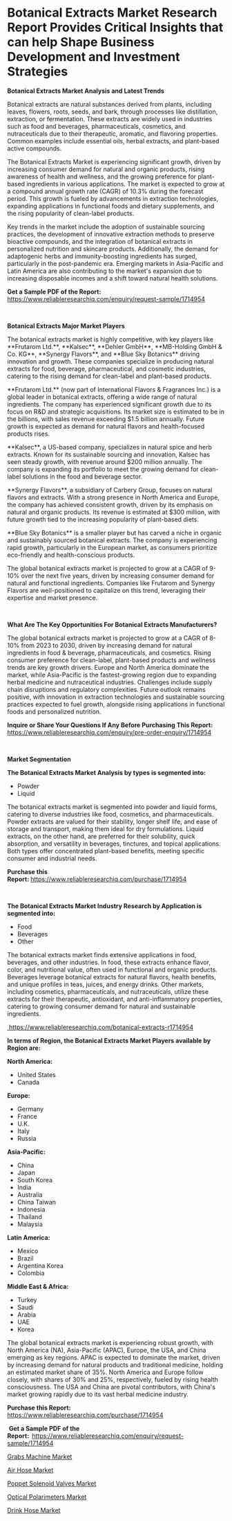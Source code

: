 <p><h1>Botanical Extracts Market Research Report Provides Critical Insights that can help Shape Business Development and Investment Strategies</h1></p><p><strong>Botanical Extracts Market Analysis and Latest Trends</strong></p>
<p><p>Botanical extracts are natural substances derived from plants, including leaves, flowers, roots, seeds, and bark, through processes like distillation, extraction, or fermentation. These extracts are widely used in industries such as food and beverages, pharmaceuticals, cosmetics, and nutraceuticals due to their therapeutic, aromatic, and flavoring properties. Common examples include essential oils, herbal extracts, and plant-based active compounds.</p><p>The Botanical Extracts Market is experiencing significant growth, driven by increasing consumer demand for natural and organic products, rising awareness of health and wellness, and the growing preference for plant-based ingredients in various applications. The market is expected to grow at a compound annual growth rate (CAGR) of 10.3% during the forecast period. This growth is fueled by advancements in extraction technologies, expanding applications in functional foods and dietary supplements, and the rising popularity of clean-label products.</p><p>Key trends in the market include the adoption of sustainable sourcing practices, the development of innovative extraction methods to preserve bioactive compounds, and the integration of botanical extracts in personalized nutrition and skincare products. Additionally, the demand for adaptogenic herbs and immunity-boosting ingredients has surged, particularly in the post-pandemic era. Emerging markets in Asia-Pacific and Latin America are also contributing to the market's expansion due to increasing disposable incomes and a shift toward natural health solutions.</p></p>
<p><strong>Get a Sample PDF of the Report:&nbsp;</strong> <a href="https://www.reliableresearchiq.com/enquiry/request-sample/1714954?utm_campaign=1834&utm_medium=2&utm_source=Github&utm_content=ia&utm_term=24012025&utm_id=botanical-extracts">https://www.reliableresearchiq.com/enquiry/request-sample/1714954</a></p>
<p>&nbsp;</p>
<p><strong>Botanical Extracts Major Market Players</strong></p>
<p><p>The botanical extracts market is highly competitive, with key players like **Frutarom Ltd.**, **Kalsec**, **Dehler GmbH**, **MB-Holding GmbH & Co. KG**, **Synergy Flavors**, and **Blue Sky Botanics** driving innovation and growth. These companies specialize in producing natural extracts for food, beverage, pharmaceutical, and cosmetic industries, catering to the rising demand for clean-label and plant-based products.</p><p>**Frutarom Ltd.** (now part of International Flavors & Fragrances Inc.) is a global leader in botanical extracts, offering a wide range of natural ingredients. The company has experienced significant growth due to its focus on R&D and strategic acquisitions. Its market size is estimated to be in the billions, with sales revenue exceeding $1.5 billion annually. Future growth is expected as demand for natural flavors and health-focused products rises.</p><p>**Kalsec**, a US-based company, specializes in natural spice and herb extracts. Known for its sustainable sourcing and innovation, Kalsec has seen steady growth, with revenue around $200 million annually. The company is expanding its portfolio to meet the growing demand for clean-label solutions in the food and beverage sector.</p><p>**Synergy Flavors**, a subsidiary of Carbery Group, focuses on natural flavors and extracts. With a strong presence in North America and Europe, the company has achieved consistent growth, driven by its emphasis on natural and organic products. Its revenue is estimated at $300 million, with future growth tied to the increasing popularity of plant-based diets.</p><p>**Blue Sky Botanics** is a smaller player but has carved a niche in organic and sustainably sourced botanical extracts. The company is experiencing rapid growth, particularly in the European market, as consumers prioritize eco-friendly and health-conscious products.</p><p>The global botanical extracts market is projected to grow at a CAGR of 9-10% over the next five years, driven by increasing consumer demand for natural and functional ingredients. Companies like Frutarom and Synergy Flavors are well-positioned to capitalize on this trend, leveraging their expertise and market presence.</p></p>
<p>&nbsp;</p>
<p><strong>What Are The Key Opportunities For Botanical Extracts Manufacturers?</strong></p>
<p><p>The global botanical extracts market is projected to grow at a CAGR of 8-10% from 2023 to 2030, driven by increasing demand for natural ingredients in food & beverage, pharmaceuticals, and cosmetics. Rising consumer preference for clean-label, plant-based products and wellness trends are key growth drivers. Europe and North America dominate the market, while Asia-Pacific is the fastest-growing region due to expanding herbal medicine and nutraceutical industries. Challenges include supply chain disruptions and regulatory complexities. Future outlook remains positive, with innovation in extraction technologies and sustainable sourcing practices expected to fuel growth, alongside rising applications in functional foods and personalized nutrition.</p></p>
<p><strong>Inquire or Share Your Questions If Any Before Purchasing This Report:</strong> <a href="https://www.reliableresearchiq.com/enquiry/pre-order-enquiry/1714954?utm_campaign=1834&utm_medium=2&utm_source=Github&utm_content=ia&utm_term=24012025&utm_id=botanical-extracts">https://www.reliableresearchiq.com/enquiry/pre-order-enquiry/1714954</a></p>
<p>&nbsp;</p>
<p><strong>Market Segmentation</strong></p>
<p><strong>The Botanical Extracts Market Analysis by types is segmented into:</strong></p>
<p><ul><li>Powder</li><li>Liquid</li></ul></p>
<p><p>The botanical extracts market is segmented into powder and liquid forms, catering to diverse industries like food, cosmetics, and pharmaceuticals. Powder extracts are valued for their stability, longer shelf life, and ease of storage and transport, making them ideal for dry formulations. Liquid extracts, on the other hand, are preferred for their solubility, quick absorption, and versatility in beverages, tinctures, and topical applications. Both types offer concentrated plant-based benefits, meeting specific consumer and industrial needs.</p></p>
<p><strong>Purchase this Report:&nbsp;</strong><a href="https://www.reliableresearchiq.com/purchase/1714954?utm_campaign=1834&utm_medium=2&utm_source=Github&utm_content=ia&utm_term=24012025&utm_id=botanical-extracts">https://www.reliableresearchiq.com/purchase/1714954</a></p>
<p>&nbsp;</p>
<p><strong>The Botanical Extracts Market Industry Research by Application is segmented into:</strong></p>
<p><ul><li>Food</li><li>Beverages</li><li>Other</li></ul></p>
<p><p>The botanical extracts market finds extensive applications in food, beverages, and other industries. In food, these extracts enhance flavor, color, and nutritional value, often used in functional and organic products. Beverages leverage botanical extracts for natural flavors, health benefits, and unique profiles in teas, juices, and energy drinks. Other markets, including cosmetics, pharmaceuticals, and nutraceuticals, utilize these extracts for their therapeutic, antioxidant, and anti-inflammatory properties, catering to growing consumer demand for natural and sustainable ingredients.</p></p>
<p><a href="https://www.reliableresearchiq.com/botanical-extracts-r1714954?utm_campaign=1834&utm_medium=2&utm_source=Github&utm_content=ia&utm_term=24012025&utm_id=botanical-extracts">&nbsp;https://www.reliableresearchiq.com/botanical-extracts-r1714954</a></p>
<p><strong>In terms of Region, the Botanical Extracts Market Players available by Region are:</strong></p>
<p>
    <p> <strong> North America: </strong>
        <ul>
            <li>United States</li>
            <li>Canada</li>
        </ul>
        </p> 
    <p> <strong> Europe: </strong>
        <ul>
            <li>Germany</li>
            <li>France</li>
            <li>U.K.</li>
            <li>Italy</li>
            <li>Russia</li>
        </ul>
        </p> 
    <p> <strong> Asia-Pacific: </strong>
        <ul>
            <li>China</li>
            <li>Japan</li>
            <li>South Korea</li>
            <li>India</li>
            <li>Australia</li>
            <li>China Taiwan</li>
            <li>Indonesia</li>
            <li>Thailand</li>
            <li>Malaysia</li>
        </ul>
        </p> 
    <p> <strong> Latin America: </strong>
        <ul>
            <li>Mexico</li>
            <li>Brazil</li>
            <li>Argentina Korea</li>
            <li>Colombia</li>
        </ul>
        </p> 
    <p> <strong> Middle East & Africa: </strong>
        <ul>
            <li>Turkey</li>
            <li>Saudi</li>
            <li>Arabia</li>
            <li>UAE</li>
            <li>Korea</li>
        </ul>
    </p>
    </p>
<p><p>The global botanical extracts market is experiencing robust growth, with North America (NA), Asia-Pacific (APAC), Europe, the USA, and China emerging as key regions. APAC is expected to dominate the market, driven by increasing demand for natural products and traditional medicine, holding an estimated market share of 35%. North America and Europe follow closely, with shares of 30% and 25%, respectively, fueled by rising health consciousness. The USA and China are pivotal contributors, with China's market growing rapidly due to its vast herbal medicine industry.</p></p>
<p><strong>Purchase this Report: </strong><a href="https://www.reliableresearchiq.com/purchase/1714954?utm_campaign=1834&utm_medium=2&utm_source=Github&utm_content=ia&utm_term=24012025&utm_id=botanical-extracts">https://www.reliableresearchiq.com/purchase/1714954</a></p>
<p>&nbsp;<strong>Get a Sample PDF of the Report:&nbsp;&nbsp;</strong><a href="https://www.reliableresearchiq.com/enquiry/request-sample/1714954?utm_campaign=1834&utm_medium=2&utm_source=Github&utm_content=ia&utm_term=24012025&utm_id=botanical-extracts">https://www.reliableresearchiq.com/enquiry/request-sample/1714954</a></p>
<p><strong></strong></p>
<p><p><a href="https://www.linkedin.com/pulse/grabs-machine-market-insights-industry-development-projected-fahvf?utm_campaign=1834&utm_medium=2&utm_source=Github&utm_content=ia&utm_term=24012025&utm_id=botanical-extracts">Grabs Machine Market</a></p><p><a href="https://github.com/sungbruington660/Market-Research-Report-List-1/blob/main/air-hose-market.md?utm_campaign=1834&utm_medium=2&utm_source=Github&utm_content=ia&utm_term=24012025&utm_id=botanical-extracts">Air Hose Market</a></p><p><a href="https://www.linkedin.com/pulse/insights-global-poppet-solenoid-valves-market-forecasted-growth-rfpsc?utm_campaign=1834&utm_medium=2&utm_source=Github&utm_content=ia&utm_term=24012025&utm_id=botanical-extracts">Poppet Solenoid Valves Market</a></p><p><a href="https://www.linkedin.com/pulse/optical-polarimeters-market-growth-forecast-from-2025-djqqc?utm_campaign=1834&utm_medium=2&utm_source=Github&utm_content=ia&utm_term=24012025&utm_id=botanical-extracts">Optical Polarimeters Market</a></p><p><a href="https://github.com/arnoldannice0/Market-Research-Report-List-1/blob/main/drink-hose-market.md?utm_campaign=1834&utm_medium=2&utm_source=Github&utm_content=ia&utm_term=24012025&utm_id=botanical-extracts">Drink Hose Market</a></p></p>
